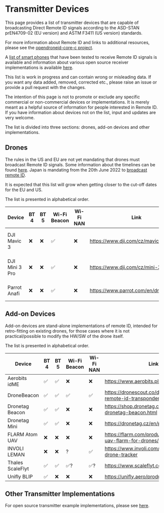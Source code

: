 # Transmitter Devices

This page provides a list of transmitter devices that are capable of broadcasting Direct Remote ID signals according to the ASD-STAN prEN4709-02 (EU version) and ASTM F3411 (US version) standards.

For more information about Remote ID and links to additional resources, please see the [opendroneid-core-c project](https://github.com/opendroneid/opendroneid-core-c#opendroneid-core-c).

A [list of smart phones](supported-smartphones.md) that have been tested to receive Remote ID signals is available and information about various open source receiver implementations is available [here](https://github.com/opendroneid/opendroneid-core-c#receiver-examples).

This list is work in progress and can contain wrong or misleading data.
If you want any data added, removed, corrected etc., please raise an issue or provide a pull request with the changes.

The intention of this page is not to promote or exclude any specific commercial or non-commercial devices or implementations.
It is merely meant as a helpful source of information for people interested in Remote ID.
If you have information about devices not on the list, input and updates are very welcome.

The list is divided into three sections: drones, add-on devices and other implementations.

## Drones

The rules in the US and EU are not yet mandating that drones must broadcast Remote ID signals.
Some information about the timelines can be found [here](https://github.com/opendroneid/opendroneid-core-c#timelines).
Japan is mandating from the 20th June 2022 to [broadcast remote ID](https://www.mlit.go.jp/koku/drone/en/).

It is expected that this list will grow when getting closer to the cut-off dates for the EU and US.

The list is presented in alphabetical order.

| Device        | BT 4 | BT 5 | Wi-Fi Beacon | Wi-Fi NAN | Link                                   | Notes                       |
| ------------- | ---- | ---- | ------------ | --------- | -------------------------------------- | --------------------------- |
| DJI Mavic 3   | ❌   | ❌   | ✅           | ❌        | https://www.dji.com/cz/mavic-3         | Range < 500 meters via smartphone |
| DJI Mini 3 Pro | ❌  | ❌   | ✅           | ❌        | https://www.dji.com/cz/mini-3-pro      | Range < 500 meters via smartphone |
| Parrot Anafi  | ❌   | ❌   | ✅           | ❌        | https://www.parrot.com/en/drones/anafi | FW version >= 1.8.0 required |

## Add-on Devices

Add-on devices are stand-alone implementations of remote ID, intended for retro-fitting on existing drones, for those cases where it is not practical/possible to modify the HW/SW of the drone itself.

The list is presented in alphabetical order.

| Device        | BT 4 | BT 5 | Wi-Fi Beacon | Wi-Fi NAN | Link                                                | Notes        |
| ------------- | ---- | ---- | ------------ | --------- | --------------------------------------------------- | ------------ |
| Aerobits idME | ✅   | ✅   | ❌           | ❌        | https://www.aerobits.pl/product/idme/               |              |
| DroneBeacon   | ✅   | ✅   | ✅           | ✅        | https://dronescout.co/dronebeacon-remote-id-transponder/ |              |
| Dronetag Beacon | ✅ | ✅   | ❌           | ❌        | https://shop.dronetag.cz/en/products/21-dronetag-beacon.html |              |
| Dronetag Mini | ✅   | ✅   | ❌           | ❌        | https://dronetag.cz/en/products/mini/               |              |
| FLARM Atom UAV | ❌  | ❌   | ❌           | ❌        | https://flarm.com/products/uav/atom-uav-flarm-for-drones/ |              |
| INVOLI LEMAN  | ❌   | ❌   | ?            | ✅        | https://www.involi.com/products/leman-drone-tracker | (unverified) |
| Thales ScaleFlyt | ✅ | ✅  | ✅?          | ✅?       | https://www.scaleflyt.com/remoteid                   | (unverified) |
| Unifly BLIP   | ✅   | ❌   | ❌           | ❌        | https://unifly.aero/products/blip                  |              |

## Other Transmitter Implementations

For open source transmitter example implementations, please see [here](https://github.com/opendroneid/opendroneid-core-c#transmitter-examples).
